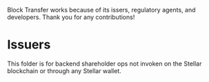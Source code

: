 Block Transfer works because of its issers, regulatory agents, and developers. Thank you for any contributions!
# Issuers
This folder is for backend shareholder ops not invoken on the Stellar blockchain or through any Stellar wallet.
